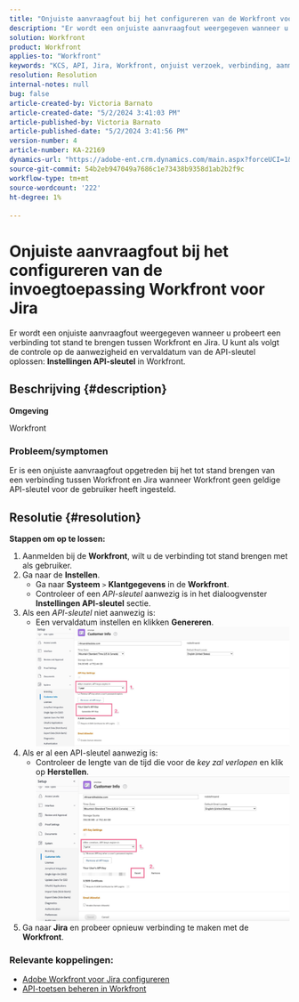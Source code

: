 ```yaml
---
title: "Onjuiste aanvraagfout bij het configureren van de Workfront voor de invoegtoepassing Jira"
description: "Er wordt een onjuiste aanvraagfout weergegeven wanneer u probeert een verbinding tot stand te brengen tussen Workfront en Jira."
solution: Workfront
product: Workfront
applies-to: "Workfront"
keywords: "KCS, API, Jira, Workfront, onjuist verzoek, verbinding, aanmelding"
resolution: Resolution
internal-notes: null
bug: false
article-created-by: Victoria Barnato
article-created-date: "5/2/2024 3:41:03 PM"
article-published-by: Victoria Barnato
article-published-date: "5/2/2024 3:41:56 PM"
version-number: 4
article-number: KA-22169
dynamics-url: "https://adobe-ent.crm.dynamics.com/main.aspx?forceUCI=1&pagetype=entityrecord&etn=knowledgearticle&id=47b4635d-9a08-ef11-9f89-6045bd06eea5"
source-git-commit: 54b2eb947049a7686c1e73438b9358d1ab2b2f9c
workflow-type: tm+mt
source-wordcount: '222'
ht-degree: 1%

---
```


# Onjuiste aanvraagfout bij het configureren van de invoegtoepassing Workfront voor Jira


Er wordt een onjuiste aanvraagfout weergegeven wanneer u probeert een verbinding tot stand te brengen tussen Workfront en Jira. U kunt als volgt de controle op de aanwezigheid en vervaldatum van de API-sleutel oplossen: <b>Instellingen API-sleutel</b> in Workfront.

## Beschrijving {#description}


<b>Omgeving</b>

Workfront

### <b>Probleem/symptomen</b>

Er is een onjuiste aanvraagfout opgetreden bij het tot stand brengen van een verbinding tussen Workfront en Jira wanneer Workfront geen geldige API-sleutel voor de gebruiker heeft ingesteld.


## Resolutie {#resolution}

<b>Stappen om op te lossen:</b>
1. Aanmelden bij de <b>Workfront</b>, wilt u de verbinding tot stand brengen met als gebruiker.
2. Ga naar de <b>Instellen</b>.
   - Ga naar <b>Systeem</b> `>`  <b>Klantgegevens</b> in de <b>Workfront</b>.
   - Controleer of een *API-sleutel* aanwezig is in het dialoogvenster <b>Instellingen API-sleutel</b> sectie.
3. Als een *API-sleutel* niet aanwezig is:
   - Een vervaldatum instellen en klikken <b>Genereren</b>.![](assets/8674b399-6903-ee11-8f6e-6045bd006c82.png)
4. Als er al een API-sleutel aanwezig is:
   - Controleer de lengte van de tijd die voor de *key zal verlopen* en klik op <b>Herstellen</b>.![](assets/85b20db8-6903-ee11-8f6e-6045bd006c82.png)
5. Ga naar <b>Jira</b> en probeer opnieuw verbinding te maken met de <b>Workfront</b>.




### <b>Relevante koppelingen:</b>

- [Adobe Workfront voor Jira configureren](https://experienceleague.adobe.com/docs/workfront/using/adobe-workfront-integrations/workfront-for-jira/configure-workfront-for-jira.html?lang=en)
- [API-toetsen beheren in Workfront](https://experienceleague.adobe.com/docs/workfront/using/administration-and-setup/manage-wf/security/manage-api-keys.html?lang=en)

